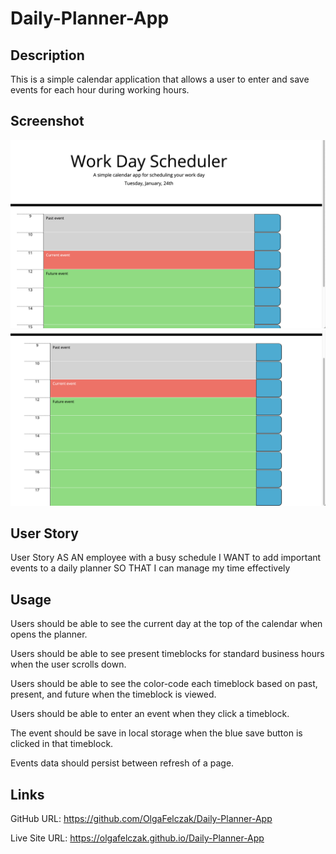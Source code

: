 # Daily-Planner-App

## Description

This is a simple calendar application that allows a user to enter and save events for each hour during working hours.

## Screenshot

![Top page view](/assets/Screenshot/Screenshot1.png)
![Bottom page view](/assets/Screenshot/Screenshot2.png)

## User Story

User Story
AS AN employee with a busy schedule
I WANT to add important events to a daily planner
SO THAT I can manage my time effectively

## Usage

Users should be able to see the current day at the top of the calendar when opens the planner.

Users should be able to see present timeblocks for standard business hours when the user scrolls down.

Users should be able to see the color-code each timeblock based on past, present, and future when the timeblock is viewed.

Users should be able to enter an event when they click a timeblock.

The event should be save in local storage when the blue save button is clicked in that timeblock.

Events data should persist between refresh of a page.

## Links

GitHub URL: https://github.com/OlgaFelczak/Daily-Planner-App

Live Site URL: https://olgafelczak.github.io/Daily-Planner-App
